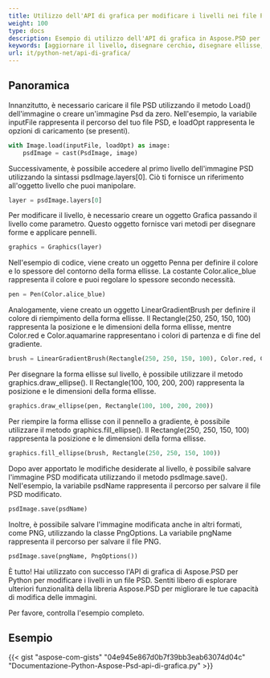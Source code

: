 ```yaml
---
title: Utilizzo dell'API di grafica per modificare i livelli nei file PSD
weight: 100
type: docs
description: Esempio di utilizzo dell'API di grafica in Aspose.PSD per Python
keywords: [aggiornare il livello, disegnare cerchio, disegnare ellisse, disegnare cerchio di riempimento, grafica, api psd, python, esempio di codice]
url: it/python-net/api-di-grafica/
---
```


## **Panoramica**
Innanzitutto, è necessario caricare il file PSD utilizzando il metodo Load() dell'immagine o creare un'immagine Psd da zero. Nell'esempio, la variabile inputFile rappresenta il percorso del tuo file PSD, e loadOpt rappresenta le opzioni di caricamento (se presenti).

```python
with Image.load(inputFile, loadOpt) as image:
    psdImage = cast(PsdImage, image)
```
Successivamente, è possibile accedere al primo livello dell'immagine PSD utilizzando la sintassi psdImage.layers[0]. Ciò ti fornisce un riferimento all'oggetto livello che puoi manipolare.

```python
layer = psdImage.layers[0]
```
Per modificare il livello, è necessario creare un oggetto Grafica passando il livello come parametro. Questo oggetto fornisce vari metodi per disegnare forme e applicare pennelli.

```python
graphics = Graphics(layer)
```
Nell'esempio di codice, viene creato un oggetto Penna per definire il colore e lo spessore del contorno della forma ellisse. La costante Color.alice_blue rappresenta il colore e puoi regolare lo spessore secondo necessità.

```python
pen = Pen(Color.alice_blue)
```
Analogamente, viene creato un oggetto LinearGradientBrush per definire il colore di riempimento della forma ellisse. Il Rectangle(250, 250, 150, 100) rappresenta la posizione e le dimensioni della forma ellisse, mentre Color.red e Color.aquamarine rappresentano i colori di partenza e di fine del gradiente.

```python
brush = LinearGradientBrush(Rectangle(250, 250, 150, 100), Color.red, Color.aquamarine, 45)
```
Per disegnare la forma ellisse sul livello, è possibile utilizzare il metodo graphics.draw_ellipse(). Il Rectangle(100, 100, 200, 200) rappresenta la posizione e le dimensioni della forma ellisse.

```python
graphics.draw_ellipse(pen, Rectangle(100, 100, 200, 200))
```
Per riempire la forma ellisse con il pennello a gradiente, è possibile utilizzare il metodo graphics.fill_ellipse(). Il Rectangle(250, 250, 150, 100) rappresenta la posizione e le dimensioni della forma ellisse.

```python
graphics.fill_ellipse(brush, Rectangle(250, 250, 150, 100))
```
Dopo aver apportato le modifiche desiderate al livello, è possibile salvare l'immagine PSD modificata utilizzando il metodo psdImage.save(). Nell'esempio, la variabile psdName rappresenta il percorso per salvare il file PSD modificato.

```python
psdImage.save(psdName)
```
Inoltre, è possibile salvare l'immagine modificata anche in altri formati, come PNG, utilizzando la classe PngOptions. La variabile pngName rappresenta il percorso per salvare il file PNG.

```python
psdImage.save(pngName, PngOptions())
```
È tutto! Hai utilizzato con successo l'API di grafica di Aspose.PSD per Python per modificare i livelli in un file PSD. Sentiti libero di esplorare ulteriori funzionalità della libreria Aspose.PSD per migliorare le tue capacità di modifica delle immagini.

Per favore, controlla l'esempio completo.

## **Esempio**
{{< gist "aspose-com-gists" "04e945e867d0b7f39bb3eab63074d04c" "Documentazione-Python-Aspose-Psd-api-di-grafica.py" >}}

